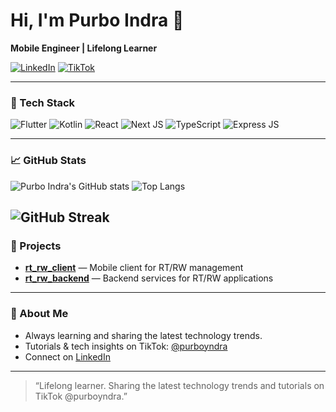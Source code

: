 # Hi, I'm Purbo Indra 👋

**Mobile Engineer | Lifelong Learner**

[![LinkedIn](https://img.shields.io/badge/LinkedIn-blue?style=for-the-badge&logo=linkedin)](https://linkedin.com/in/purboindra)
[![TikTok](https://img.shields.io/badge/TikTok-%231DB954.svg?style=for-the-badge&logo=tiktok&logoColor=white)](https://tiktok.com/@purboyndra)

---

### 🚀 Tech Stack

![Flutter](https://img.shields.io/badge/Flutter-02569B?style=for-the-badge&logo=flutter&logoColor=white)
![Kotlin](https://img.shields.io/badge/Kotlin-7F52FF?style=for-the-badge&logo=kotlin&logoColor=white)
![React](https://img.shields.io/badge/React-20232A?style=for-the-badge&logo=react&logoColor=61DAFB)
![Next JS](https://img.shields.io/badge/NextJS-black?style=for-the-badge&logo=next.js&logoColor=white)
![TypeScript](https://img.shields.io/badge/TypeScript-007ACC?style=for-the-badge&logo=typescript&logoColor=white)
![Express JS](https://img.shields.io/badge/Express.js-404D59?style=for-the-badge)

---

### 📈 GitHub Stats

![Purbo Indra's GitHub stats](https://github-readme-stats.vercel.app/api?username=purboindra&show_icons=true&theme=radical)
![Top Langs](https://github-readme-stats.vercel.app/api/top-langs/?username=purboindra&layout=compact&theme=radical)

![GitHub Streak](https://streak-stats.vercel.app/?user=purboindra&theme=radical)
---

### 🔨 Projects

- [**rt_rw_client**](https://github.com/purboindra/rt_rw_client) — Mobile client for RT/RW management
- [**rt_rw_backend**](https://github.com/purboindra/rt_rw_backend) — Backend services for RT/RW applications

---

### 🌱 About Me

- Always learning and sharing the latest technology trends.
- Tutorials & tech insights on TikTok: [@purboyndra](https://www.tiktok.com/@purboyndra)
- Connect on [LinkedIn](https://www.linkedin.com/in/purboindra/)

---

> “Lifelong learner. Sharing the latest technology trends and tutorials on TikTok @purboyndra.”
